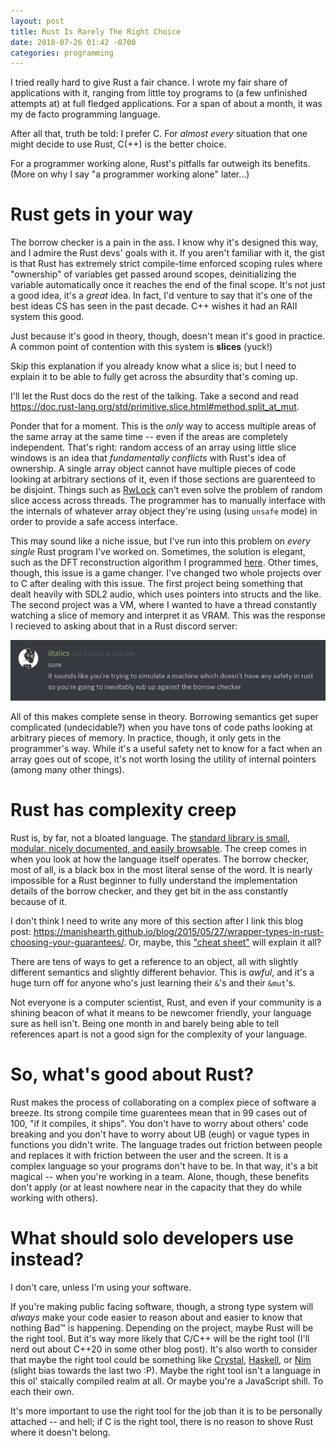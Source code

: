 ```yaml
---
layout: post
title: Rust Is Rarely The Right Choice
date: 2018-07-26 01:42 -0700
categories: programming
---
```


I tried really hard to give Rust a fair chance. I wrote my fair share of applications with it, ranging from little toy programs to (a few unfinished attempts at) at full fledged applications. For a span of about a month, it was my de facto programming language.

After all that, truth be told: I prefer C. For _almost every_ situation that one might decide to use Rust, C(++) is the better choice.

For a programmer working alone, Rust's pitfalls far outweigh its benefits. (More on why I say "a programmer working alone" later...)

Rust gets in your way
===
The borrow checker is a pain in the ass. I know why it's designed this way, and I admire the Rust devs' goals with it. If you aren't familiar with it, the gist is that Rust has extremely strict compile-time enforced scoping rules where "ownership" of variables get passed around scopes, deinitializing the variable automatically once it reaches the end of the final scope. It's not just a good idea, it's a _great_ idea. In fact, I'd venture to say that it's one of the best ideas CS has seen in the past decade. C++ wishes it had an RAII system this good. 

Just because it's good in theory, though, doesn't mean it's good in practice. A common point of contention with this system is **slices** (yuck!)

Skip this explanation if you already know what a slice is; but I need to explain it to be able to fully get across the absurdity that's coming up. 

I'll let the Rust docs do the rest of the talking. Take a second and read <https://doc.rust-lang.org/std/primitive.slice.html#method.split_at_mut>.

Ponder that for a moment. This is the _only_ way to access multiple areas of the same array at the same time -- even if the areas are completely independent. That's right: random access of an array using little slice windows is an idea that _fundamentally conflicts_ with Rust's idea of ownership. A single array object cannot have multiple pieces of code looking at arbitrary sections of it, even if those sections are guarenteed to be disjoint. Things such as [RwLock](https://doc.rust-lang.org/std/sync/struct.RwLock.html) can't even solve the problem of random slice access across threads. The programmer has to manually interface with the internals of whatever array object they're using (using `unsafe` mode) in order to provide a safe access interface.

This may sound like a niche issue, but I've run into this problem on _every single_ Rust program I've worked on. Sometimes, the solution is elegant, such as the DFT reconstruction algorithm I programmed [here](https://github.com/Aearnus/strange-probability-experiment/blob/master/src/main.rs#L150). Other times, though, this issue is a game changer. I've changed two whole projects over to C after dealing with this issue. The first project being something that dealt heavily with SDL2 audio, which uses pointers into structs and the like. The second project was a VM, where I wanted to have a thread constantly watching a slice of memory and interpret it as VRAM. This was the response I recieved to asking about that in a Rust discord server:

![As if incompatibility was the worst of my problems...](/assets/imgs/rust-is-not-the-right-choice/0.png)

All of this makes complete sense in theory. Borrowing semantics get super complicated (undecidable?) when you have tons of code paths looking at arbitrary pieces of memory. In practice, though, it only gets in the programmer's way. While it's a useful safety net to know for a fact when an array goes out of scope, it's not worth losing the utility of internal pointers (among many other things).

Rust has complexity creep
===
Rust is, by far, not a bloated language. The [standard library is small, modular, nicely documented, and easily browsable](https://doc.rust-lang.org/std/). The creep comes in when you look at how the language itself operates. The borrow checker, most of all, is a black box in the most literal sense of the word. It is nearly impossible for a Rust beginner to fully understand the implementation details of the borrow checker, and they get bit in the ass constantly because of it.

I don't think I need to write any more of this section after I link this blog post: <https://manishearth.github.io/blog/2015/05/27/wrapper-types-in-rust-choosing-your-guarantees/>. Or, maybe, this ["cheat sheet"](https://i.redd.it/moxxoeir7iqz.png) will explain it all?

There are tens of ways to get a reference to an object, all with slightly different semantics and slightly different behavior. This is _awful_, and it's a huge turn off for anyone who's just learning their `&`'s and their `&mut`'s.

Not everyone is a computer scientist, Rust, and even if your community is a shining beacon of what it means to be newcomer friendly, your language sure as hell isn't. Being one month in and barely being able to tell references apart is not a good sign for the complexity of your language.


So, what's good about Rust?
===
Rust makes the process of collaborating on a complex piece of software a breeze. Its strong compile time guarentees mean that in 99 cases out of 100, "if it compiles, it ships". You don't have to worry about others' code breaking and you don't have to worry about UB (eugh) or vague types in functions you didn't write. The language trades out friction between people and replaces it with friction between the user and the screen. It is a complex language so your programs don't have to be. In that way, it's a bit magical -- when you're working in a team. Alone, though, these benefits don't apply (or at least nowhere near in the capacity that they do while working with others). 

What should solo developers use instead?
===
I don't care, unless I'm using your software.

If you're making public facing software, though, a strong type system will _always_ make your code easier to reason about and easier to know that nothing Bad™ is happening. Depending on the project, maybe Rust will be the right tool. But it's way more likely that C/C++ will be the right tool (I'll nerd out about C++20 in some other blog post). It's also worth to consider that maybe the right tool could be something like [Crystal](https://crystal-lang.org/), [Haskell](https://www.haskell.org/), or [Nim](https://nim-lang.org/) (slight bias towards the last two :P). Maybe the right tool isn't a language in this ol' staically compiled realm at all. Or maybe you're a JavaScript shill. To each their own.

It's more important to use the right tool for the job than it is to be personally attached -- and hell; if C is the right tool, there is no reason to shove Rust where it doesn't belong.
